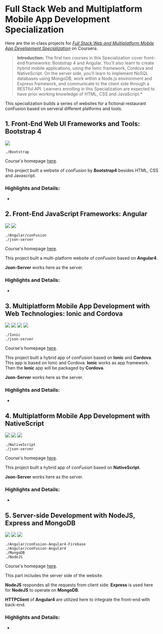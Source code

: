 # Full Stack Web and Multiplatform Mobile App Development Specialization

Here are the in-class projects for [*Full Stack Web and Multiplatform Mobile App Development Specialization*](https://www.coursera.org/specializations/full-stack-mobile-app-development) on Coursera.

> **Introduction:** The first two courses in this Specialization cover front-end frameworks: Bootstrap 4 and Angular. You’ll also learn to create hybrid mobile applications, using the Ionic framework, Cordova and NativeScript. On the server side, you’ll learn to implement NoSQL databases using MongoDB, work within a Node.js environment and Express framework, and communicate to the client side through a RESTful API. Learners enrolling in this Specialization are expected to have prior working knowledge of HTML, CSS and JavaScript.*

This specialization builds a series of websites for a fictional restaurant conFusion based on serveral different platforms and tools.

## 1. Front-End Web UI Frameworks and Tools: Bootstrap 4 

![](https://img.shields.io/badge/Bootstrap-4.0.0-B452CD.svg?style=flat-square)


	./Bootstrap

Course's homepage [here](https://www.coursera.org/learn/bootstrap-4).

This project built a website of *conFusion* by **Bootstrap4** besides HTML, CSS and Javascript.

### Highlights and Details:

- 

## 2. Front-End JavaScript Frameworks: Angular 

![](https://img.shields.io/badge/AngularJS-4.3.0-orange.svg?style=flat-square)
![](https://img.shields.io/badge/NodeJS-6.11.4-brightgreen.svg?style=flat-square) 

	./Angular/conFusion
	./json-server

Course's homepage [here](https://www.coursera.org/learn/angular).

This project built a multi-platform website of *conFusion* based on **Angular4**.

**Json-Server** works here as the server.

### Highlights and Details:

- 

## 3. Multiplatform Mobile App Development with Web Technologies: Ionic and Cordova 

![](https://img.shields.io/badge/AngularJS-4.3.0-orange.svg?style=flat-square) 
![](https://img.shields.io/badge/NodeJS-6.11.4-brightgreen.svg?style=flat-square)
![](https://img.shields.io/badge/Ionic-3.9.2-blue.svg?style=flat-square) 
![](https://img.shields.io/badge/Cordova-7.0.0-lightgray.svg?style=flat-square)


	./Ionic
	./json-server

Course's homepage [here](https://www.coursera.org/learn/ionic-cordova).

This project built a hybrid app of *conFusion* based on **Ionic** and **Cordova**. This app is based on Ionic and Cordova. **Ionic** works as app framework. Then the **Ionic** app will be packaged by **Cordova**.

**Json-Server** works here as the server.

### Highlights and Details:

- 

## 4. Multiplatform Mobile App Development with NativeScript 
![](https://img.shields.io/badge/AngularJS-4.3.0-orange.svg?style=flat-square) 
![](https://img.shields.io/badge/NodeJS-6.11.4-brightgreen.svg?style=flat-square)
![](https://img.shields.io/badge/NativeScript-5.0.0-blue.svg?style=flat-square)


	./NativeScript
	./json-server

Course's homepage [here](https://www.coursera.org/learn/nativescript).

This project built a hybrid app of *conFusion* based on **NativeScript**.

**Json-Server** works here as the server.

### Highlights and Details:

- 

## 5. Server-side Development with NodeJS, Express and MongoDB 
![](https://img.shields.io/badge/AngularJS-4.3.0-orange.svg?style=flat-square) 
![](https://img.shields.io/badge/MangoDB-3.6.0-yellowgreen.svg?style=flat-square) 
![](https://img.shields.io/badge/NodeJS-6.11.4-brightgreen.svg?style=flat-square)

	./Angular/conFusion-Angular4-Firebase
	./Angular/conFusion-Angular4
	./MongoDB
	./NodeJS

Course's homepage [here](https://www.coursera.org/learn/server-side-nodejs).

This part includes the server side of the website.

**NodeJS** respondes all the requests from client side. **Express** is used here for **NodeJS** to operate on **MongoDB**.

**HTTPClient** of **Angular4** are utilized here to integrate the front-end with back-end.

### Highlights and Details:

- 
